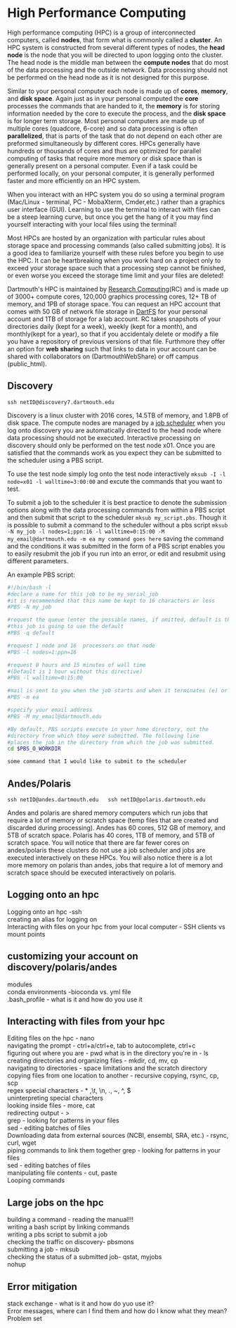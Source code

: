 # High Performance Computing

High performance computing (HPC) is a group of interconnected computers, called **nodes**, that form what is commonly called a **cluster**. An HPC system is constructed from several different types of nodes, the **head node** is the node that you will be directed to upon logging onto the cluster. The head node is the middle man between the **compute nodes** that do most of the data processing and the outside network. Data processing should not be performed on the head node as it is not designed for this purpose.

Similar to your personal computer each node is made up of **cores**, **memory**, and **disk space**. Again just as in your personal computed the **core** processes the commands that are handed to it, the **memory** is for storing information needed by the core to execute the process, and the **disk space** is for longer term storage. Most personal computers are made up of multiple cores (quadcore, 6-core) and so data processing is often **parallelized**, that is parts of the task that do not depend on each other are preformed simultaneously by different cores. HPCs generally have hundreds or thousands of cores and thus are optimized for parallel computing of tasks that require more memory or disk space than is generally present on a personal computer. Even if a task could be performed locally, on your personal computer, it is generally performed faster and more efficiently on an HPC system. 

When you interact with an HPC system you do so using a terminal program (Mac/Linux - terminal, PC - MobaXterm, Cmder,etc.) rather than a graphics user interface (GUI). Learning to use the terminal to interact with files can be a steep learning curve, but once you get the hang of it you may find yourself interacting with your local files using the terminal! 

Most HPCs are hosted by an organization with particular rules about storage space and processing commands (also called submitting jobs). It is a good idea to familiarize yourself with these rules before you  begin to use the HPC. It can be heartbreaking when you work hard on a project only to exceed your storage space such that a processing step cannot be finished, or even worse you exceed the storage time limit and your files are deleted! 

Dartmouth's HPC is maintained by [Research Computing](https://rc.dartmouth.edu)(RC) and is made up of 3000+ compute cores, 120,000 graphics processing cores, 12+ TB of memory, and 1PB of storage space. You can request an HPC account that comes with 50 GB of network file storage in [DartFS](https://rc.dartmouth.edu/index.php/dartfs/) for your personal account and 1TB of storage for a lab account. RC takes snapshots of your directories daily (kept for a week), weekly (kept for a month), and monthly(kept for a year), so that if you accidentaly delete or modify a file you have a repository of previous versions of that file. Furthmore they offer an option for **web sharing** such that links to data in your account can be shared with collaborators on (DartmouthWebShare) or off campus (public_html).

## Discovery

`ssh netID@discovery7.dartmouth.edu`

Discovery is a linux cluster with 2016 cores, 14.5TB of memory, and 1.8PB of disk space. The compute nodes are managed by a [job scheduler](https://rc.dartmouth.edu/index.php/using-discovery/scheduling-jobs/scheduler-policy/) when you log onto discovery you are automatically directed to the head node where data processing should not be executed. Interactive processing on discovery should only be performed on the test node x01. Once you are satisfied that the commands work as you expect they can be submitted to the scheduler using a PBS script.   

To use the test node simply log onto the test node interactively `mksub -I -l node=x01 -l walltime=3:00:00` and excute the commands that you want to test. 

To submit a job to the scheduler it is best practice to denote the submission options along with the data processing commands from within a PBS script and then submit that script to the scheduler `mksub my_script.pbs`. Though it is possible to submit a command to the scheduler without a pbs script `mksub -N my_job -l nodes=1;ppn:16 -l walltime=0:15:00 -M my_email@dartmouth.edu -m ea my command goes here` saving the command and the conditions it was submitted in the form of a PBS script enables you to easily resubmit the job if you run into an error, or edit and resubmit using different parameters. 

An example PBS script:
```bash
#!/bin/bash -l  
#declare a name for this job to be my_serial_job  
#it is recommended that this name be kept to 16 characters or less  
#PBS -N my_job  

#request the queue (enter the possible names, if omitted, default is the default)  
#this job is going to use the default  
#PBS -q default  

#request 1 node and 16  processors on that node  
#PBS -l nodes=1:ppn=16  

#request 0 hours and 15 minutes of wall time  
#(Default is 1 hour without this directive)  
#PBS -l walltime=0:15:00  

#mail is sent to you when the job starts and when it terminates (e) or aborts (a) - can also have an email sent when the job begins (b)   
#PBS -m ea  

#specify your email address   
#PBS -M my_email@dartmouth.edu  

#By default, PBS scripts execute in your home directory, not the  
#directory from which they were submitted. The following line  
#places the job in the directory from which the job was submitted.   
cd $PBS_O_WORKDIR  

some command that I would like to submit to the scheduler  
```

## Andes/Polaris

`ssh netID@andes.dartmouth.edu  
ssh netID@polaris.dartmouth.edu`

Andes and polaris are shared memory computers which run jobs that require a lot of memory or scratch space (temp files that are created and discarded during processing). Andes has 60 cores, 512 GB of memory, and 5TB of scratch space. Polaris has 40 cores, 1TB of memory, and 5TB of scratch space. You will notice that there are far fewer cores on andes/polaris these clusters do not use a job scheduler and jobs are executed interactively on these HPCs. You will also notice there is a lot more memory on polaris than andes, jobs that require a lot of memory and scratch space should be executed interactively on polaris.

## Logging onto an hpc
Logging onto an hpc -ssh  
creating an alias for logging on  
Interacting with files on your hpc from your local computer - SSH clients vs mount points  

## customizing your account on discovery/polaris/andes 
modules   
conda environments -bioconda vs. yml file   
.bash_profile - what is it and how do you use it  

## Interacting with files from your hpc
Editing files on the hpc - nano  
navigating the prompt - ctrl+a/ctrl+e, tab to autocomplete, ctrl+c   
figuring out where you are - pwd 
what is in the directory you're in - ls  
creating directories and organizing files - mkdir, cd, mv, cp  
navigating to directories - space limitations and the scratch directory  
copying files from one location to another - recursive copying, rsync, cp, scp  
regex special characters - \* ,\t, \n, ., ~, ^, $  
uninterpreting special characters  
looking inside files - more, cat  
redirecting output - >   
grep - looking for patterns in your files  
sed - editing batches of files  
Downloading data from external sources (NCBI, ensembl, SRA, etc.) - rsync, curl, wget  
piping commands to link them together
grep - looking for patterns in your files  
sed - editing batches of files  
manipulating file contents - cut, paste  
Looping commands

## Large jobs on the hpc
building a command - reading the manual!!!   
writing a bash script by linking commands  
writing a pbs script to submit a job  
checking the traffic on discovery- pbsmons  
submitting a job - mksub  
checking the status of a submitted job- qstat, myjobs   
nohup  

## Error mitigation  
stack exchange - what is it and how do yuo use it?  
Error messages, where can I find them and how do I know what they mean?  
Problem set  
